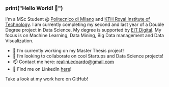 ### print("Hello World! 👋")

I'm a MSc Student @ [Politecnico di Milano](https://www.polimi.it/en) and [KTH Royal Institute of Technology](https://www.kth.se/en). I am currently completing my second and last year of a Double Degree project in Data Science. My degree is supported by [EIT Digital](https://masterschool.eitdigital.eu/). My focus is on Machine Learning, Data Mining, Big Data management and Data Visualization.

- 🔭 I’m currently working on my Master Thesis project!
- 👯 I’m looking to collaborate on cool Startups and Data Science projects!
- 📫 Contact me here: realini.edoardo@gmail.com
- 👨 Find me on LinkedIn [here](https://www.linkedin.com/in/edoardorealini/)!

Take a look at my work here on GitHub!

<!-- - ⚡ Fun fact: ... -->

